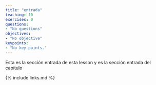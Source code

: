 ```yaml
---
title: "entrada"
teaching: 10
exercises: 0
questions:
- "No questions"
objectives:
- "No objective"
keypoints:
- "No key points."
---
```

Esta es la sección entrada de esta lesson y es la sección entrada del capítulo

{% include links.md %}

